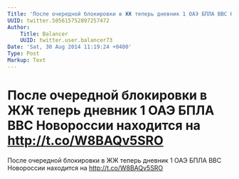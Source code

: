 ```yaml
---
Title: 'После очередной блокировки в ЖЖ теперь дневник 1 ОАЭ БПЛА ВВС Новороссии находится на http://t.co/W8BAQv5SRO'
UUID: twitter.505615752897257472
Author:
    Title: Balancer
    UUID: twitter.user.balancer73
Date: 'Sat, 30 Aug 2014 11:19:24 +0400'
Type: Post
Markup: Text
---
```


# После очередной блокировки в ЖЖ теперь дневник 1 ОАЭ БПЛА ВВС Новороссии находится на http://t.co/W8BAQv5SRO

После очередной блокировки в ЖЖ теперь дневник 1 ОАЭ БПЛА
ВВС Новороссии находится на http://t.co/W8BAQv5SRO